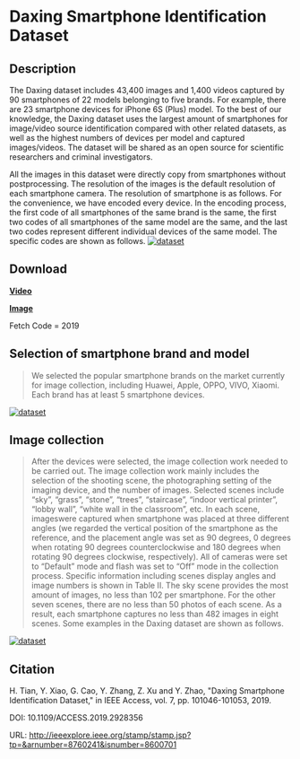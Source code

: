 # Daxing Smartphone Identification Dataset

## Description
The Daxing dataset includes 43,400 images and 1,400 videos captured by 90 smartphones of 22 models belonging to five brands. For example, there are 23 smartphone devices for iPhone 6S (Plus) model. To the best of our knowledge, the Daxing dataset uses the largest amount of smartphones for image/video source identification compared with other related datasets, as well as the highest numbers of devices per model and captured images/videos. The dataset will be shared as an open source for scientific researchers and criminal investigators.

All the images in this dataset were directly copy from smartphones without postprocessing. The resolution of the images is the default resolution of each smartphone camera. The resolution of smartphone is as follows. For the convenience, we have encoded every device. In the encoding process, the first code of all smartphones of the same brand is the same, the first two codes of all smartphones of the same model are the same, and the last two codes represent different individual devices of the same model. The specific codes are
shown as follows.
[![dataset](https://github.com/xyhcn/Daxing/blob/master/imgFile/3.jpg)](http://www.ppsuc.edu.cn)

## Download

[**Video**](https://pan.baidu.com/s/1BMfROaUWUfI-Gx9Z71a_4w)

[**Image**](https://pan.baidu.com/s/1BMfROaUWUfI-Gx9Z71a_4w)

Fetch Code = 2019

## Selection of smartphone brand and model
>We selected the popular smartphone brands on the market currently for image collection, including Huawei, Apple, OPPO, VIVO, Xiaomi. Each brand has at least 5 smartphone devices.

[![dataset](https://github.com/xyhcn/Daxing/blob/master/imgFile/1.jpg)](http://www.ppsuc.edu.cn)

## Image collection
>After the devices were selected, the image collection work needed to be carried out. The image collection work mainly includes the selection of the shooting scene, the photographing setting of the imaging device, and the number of images. Selected scenes include “sky”, “grass”, “stone”, “trees”, “staircase”, “indoor vertical printer”, “lobby wall”, “white wall in the classroom”, etc. In each scene, imageswere captured when smartphone was placed at three different angles (we regarded the vertical position of the smartphone as the reference, and the placement angle was set as 90 degrees, 0 degrees when rotating 90 degrees counterclockwise and 180 degrees when rotating 90 degrees clockwise, respectively). All of cameras were set to “Default” mode and flash was set to “Off” mode in the collection process. Specific information including scenes display angles and image numbers is shown in Table II. The sky scene provides the most amount of images, no less than 102 per smartphone. For the other seven scenes, there are no less than 50 photos of each scene. As a result, each
smartphone captures no less than 482 images in eight scenes. Some examples in the Daxing dataset are shown as follows.

[![dataset](https://github.com/xyhcn/Daxing/blob/master/imgFile/2.jpg)](http://www.ppsuc.edu.cn)
## Citation
H. Tian, Y. Xiao, G. Cao, Y. Zhang, Z. Xu and Y. Zhao, "Daxing Smartphone Identification Dataset," in IEEE Access, vol. 7, pp. 101046-101053, 2019.

DOI: 10.1109/ACCESS.2019.2928356

URL: http://ieeexplore.ieee.org/stamp/stamp.jsp?tp=&arnumber=8760241&isnumber=8600701
